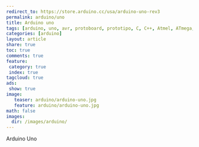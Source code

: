 ```yaml
---
redirect_to: https://store.arduino.cc/usa/arduino-uno-rev3
permalink: arduino/uno
title: Arduino uno
tags: [arduino, uno, avr, protoboard, prototipo, C, C++, Atmel, ATmega, ATmega328]
categories: [arduino]
layout: article
share: true
toc: true
comments: true
feature:
 category: true
 index: true
tagcloud: true
ads: 
 show: true
image:
   teaser: arduino/arduino-uno.jpg
   feature: arduino/arduino-uno.jpg
math: false
images:
  dir: /images/arduino/
---
```


Arduino Uno

<!--more-->